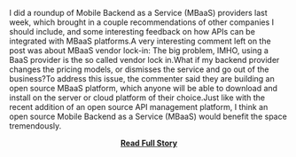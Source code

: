 <p>I did a roundup of Mobile Backend as a Service (MBaaS) providers last week, which brought in a couple recommendations of other companies I should include, and some interesting feedback on how APIs can be integrated with MBaaS platforms.A very interesting comment left on the post was about MBaaS vendor lock-in:
The big problem, IMHO, using a BaaS provider is the so called vendor lock in.What if my backend provider changes the pricing models, or dismisses the service and go out of the business?To address this issue, the commenter said they are building an open source MBaaS platform, which anyone will be able to download and install on the server or cloud platform of their choice.Just like with the recent addition of an open source API management platform, I think an open source Mobile Backend as a Service (MBaaS) would benefit the space tremendously.</p>
<center><p><a href="http://www.apievangelist.com/2012/08/28/open-source-mobile-backend-as-a-service/" style='padding:25px; font-sze:18px; font-weight: bold;'>Read Full Story</a></p></center>
